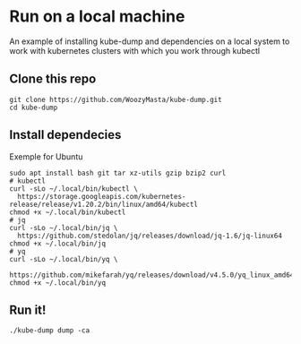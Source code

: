# Run on a local machine

An example of installing kube-dump and dependencies on a local system to work
with kubernetes clusters with which you work through kubectl

## Clone this repo

```shell
git clone https://github.com/WoozyMasta/kube-dump.git
cd kube-dump
```

## Install dependecies

Exemple for Ubuntu

```shell
sudo apt install bash git tar xz-utils gzip bzip2 curl
# kubectl
curl -sLo ~/.local/bin/kubectl \
  https://storage.googleapis.com/kubernetes-release/release/v1.20.2/bin/linux/amd64/kubectl
chmod +x ~/.local/bin/kubectl
# jq
curl -sLo ~/.local/bin/jq \
  https://github.com/stedolan/jq/releases/download/jq-1.6/jq-linux64
chmod +x ~/.local/bin/jq
# yq
curl -sLo ~/.local/bin/yq \
  https://github.com/mikefarah/yq/releases/download/v4.5.0/yq_linux_amd64
chmod +x ~/.local/bin/yq

```

## Run it!

```shell
./kube-dump dump -ca
```

